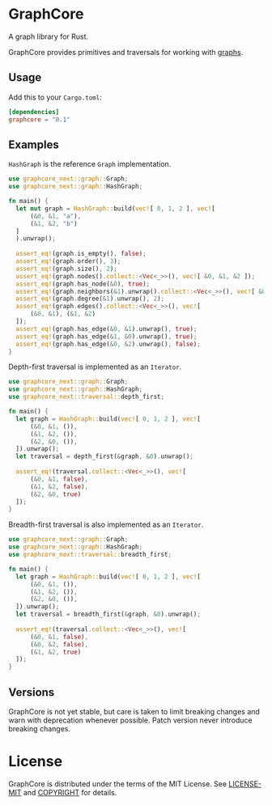 # GraphCore

A graph library for Rust.

GraphCore provides primitives and traversals for working with [graphs](https://en.wikipedia.org/wiki/Graph_theory).

## Usage

Add this to your `Cargo.toml`:

```toml
[dependencies]
graphcore = "0.1"
```

## Examples

`HashGraph` is the reference `Graph` implementation.

```rust
use graphcore_next::graph::Graph;
use graphcore_next::graph::HashGraph;

fn main() {
  let mut graph = HashGraph::build(vec![ 0, 1, 2 ], vec![
      (&0, &1, "a"),
      (&1, &2, "b")
  ]
  ).unwrap();
  
  assert_eq!(graph.is_empty(), false);
  assert_eq!(graph.order(), 3);
  assert_eq!(graph.size(), 2);
  assert_eq!(graph.nodes().collect::<Vec<_>>(), vec![ &0, &1, &2 ]);
  assert_eq!(graph.has_node(&0), true);
  assert_eq!(graph.neighbors(&1).unwrap().collect::<Vec<_>>(), vec![ &0, &2 ]);
  assert_eq!(graph.degree(&1).unwrap(), 2);
  assert_eq!(graph.edges().collect::<Vec<_>>(), vec![
      (&0, &1), (&1, &2)
  ]);
  assert_eq!(graph.has_edge(&0, &1).unwrap(), true);
  assert_eq!(graph.has_edge(&1, &0).unwrap(), true);
  assert_eq!(graph.has_edge(&0, &2).unwrap(), false);
}
```

Depth-first traversal is implemented as an `Iterator`.

```rust
use graphcore_next::graph::Graph;
use graphcore_next::graph::HashGraph;
use graphcore_next::traversal::depth_first;

fn main() {
  let graph = HashGraph::build(vec![ 0, 1, 2 ], vec![
      (&0, &1, ()),
      (&1, &2, ()),
      (&2, &0, ()),
  ]).unwrap();
  let traversal = depth_first(&graph, &0).unwrap();
  
  assert_eq!(traversal.collect::<Vec<_>>(), vec![
      (&0, &1, false),
      (&1, &2, false),
      (&2, &0, true)
  ]);
}
```

Breadth-first traversal is also implemented as an `Iterator`.

```rust
use graphcore_next::graph::Graph;
use graphcore_next::graph::HashGraph;
use graphcore_next::traversal::breadth_first;

fn main() {
  let graph = HashGraph::build(vec![ 0, 1, 2 ], vec![
      (&0, &1, ()),
      (&1, &2, ()),
      (&2, &0, ()),
  ]).unwrap();
  let traversal = breadth_first(&graph, &0).unwrap();
  
  assert_eq!(traversal.collect::<Vec<_>>(), vec![
      (&0, &1, false),
      (&0, &2, false),
      (&1, &2, true)
  ]);
}
```

## Versions

GraphCore is not yet stable, but care is taken to limit breaking changes
and warn with deprecation whenever possible. Patch version never introduce
breaking changes.

# License

GraphCore is distributed under the terms of the MIT License. See
[LICENSE-MIT](LICENSE-MIT) and [COPYRIGHT](COPYRIGHT) for details.